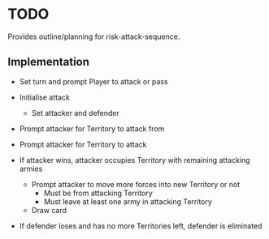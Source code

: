 # TODO

Provides outline/planning for risk-attack-sequence.


## Implementation

* Set turn and prompt Player to attack or pass
* Initialise attack
    * Set attacker and defender
* Prompt attacker for Territory to attack from
* Prompt attacker for Territory to attack

* If attacker wins, attacker occupies Territory with remaining attacking armies
    * Prompt attacker to move more forces into new Territory or not
        * Must be from attacking Territory
        * Must leave at least one army in attacking Territory
    * Draw card
* If defender loses and has no more Territories left, defender is eliminated